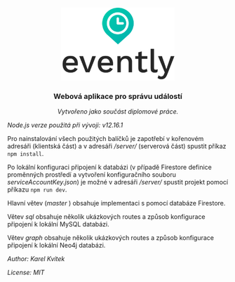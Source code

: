 <p align="center">
  <img width="260" height="166" src="https://github.com/Karlos137/evently/blob/master/src/images/logo-vertical.svg">
</p>

<h3 align="center">Webová aplikace pro správu událostí</h3>

<p align="center"><em>Vytvořeno jako součást diplomové práce.</em></p>

<p><em>Node.js verze použitá při vývoji: v12.16.1</em></p>

<p>Pro nainstalování všech použitých balíčků je zapotřebí v kořenovém adresáři (klientská část) a v adresáři <em>/server/</em> (serverová část) spustit příkaz <code>npm install</code>.</p>

<p>Po lokální konfiguraci připojení k databázi (v případě Firestore definice proměnných prostředí a vytvoření konfiguračního souboru <em>serviceAccountKey.json</em>) je možné v adresáři <em>/server/</em> spustit projekt pomocí příkazu <code>npm run dev</code>.</p>

<p>Hlavní větev (<em>master</em> ) obsahuje implementaci s pomocí databáze Firestore.</p>
<p>Větev <em>sql</em> obsahuje několik ukázkových routes a způsob konfigurace připojení k lokální MySQL databázi.</p>
<p>Větev <em>graph</em> obsahuje několik ukázkových routes a způsob konfigurace připojení k lokální Neo4j databázi.</p>

<p><em>Author: Karel Kvítek</em></p>
<p><em>License: MIT</em></p>
